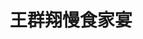---
title: "王群翔慢食家宴"
description: "王群翔慢食家宴"
layout: shop
keywords:
  - 美食競賽
  - 台灣美食
  - 美食精選
datePublished: "2025-06-30"
dateModified: "2025-07-06"
city: "台東縣"
district: "池上鄉"
address: "台東縣池上鄉號"
phone: "0935284305"
geo: "23.09662678314054, 121.21867408671986"
google_map: "https://maps.app.goo.gl/JQAWDoGTA3m7ps3z9"
footinder: "https://footinder.com.tw/%E5%8F%B0%E6%9D%B1%E7%B8%A3%E6%B1%A0%E4%B8%8A%E9%84%89/75372/"
official: "https://www.facebook.com/profile.php?id=100063478887312"
award:
  - name: "500盤"
    year: "2024"
    entries:
      - dishes:
          - "米飯三重奏"

---